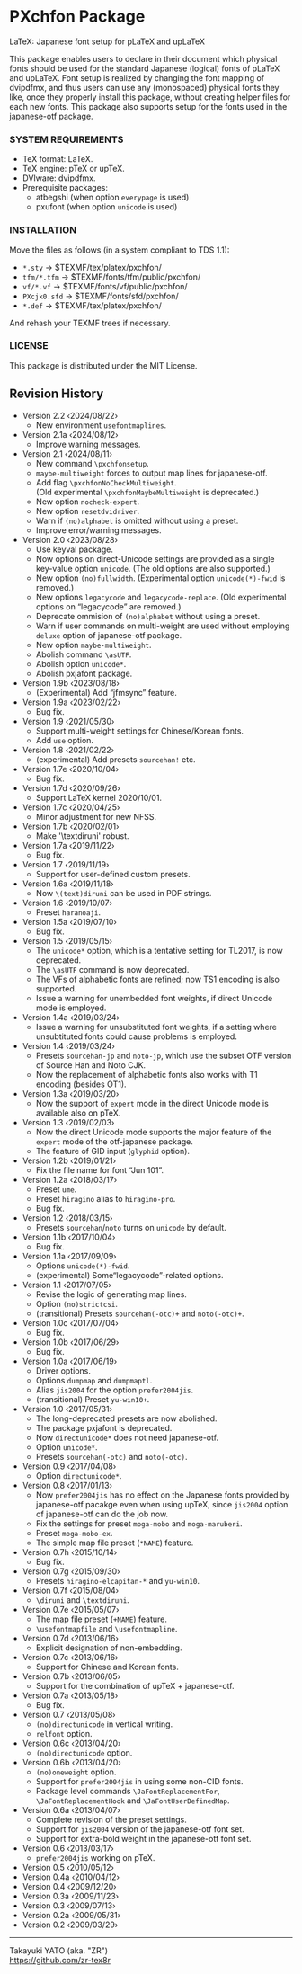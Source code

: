 PXchfon Package
===============

LaTeX: Japanese font setup for pLaTeX and upLaTeX

This package enables users to declare in their document which physical
fonts should be used for the standard Japanese (logical) fonts of pLaTeX
and upLaTeX. Font setup is realized by changing the font mapping of
dvipdfmx, and thus users can use any (monospaced) physical fonts they
like, once they properly install this package, without creating helper
files for each new fonts. This package also supports setup for the fonts
used in the japanese-otf package.

### SYSTEM REQUIREMENTS

  * TeX format: LaTeX.
  * TeX engine: pTeX or upTeX.
  * DVIware: dvipdfmx.
  * Prerequisite packages:
      - atbegshi (when option `everypage` is used)
      - pxufont (when option `unicode` is used)

### INSTALLATION

Move the files as follows (in a system compliant to TDS 1.1):

  - `*.sty`      → $TEXMF/tex/platex/pxchfon/
  - `tfm/*.tfm`  → $TEXMF/fonts/tfm/public/pxchfon/
  - `vf/*.vf`    → $TEXMF/fonts/vf/public/pxchfon/
  - `PXcjk0.sfd` → $TEXMF/fonts/sfd/pxchfon/
  - `*.def`      → $TEXMF/tex/platex/pxchfon/

And rehash your TEXMF trees if necessary.

### LICENSE

This package is distributed under the MIT License.

Revision History
----------------

  * Version 2.2  ‹2024/08/22›
      - New environment `usefontmaplines`.
  * Version 2.1a ‹2024/08/12›
      - Improve warning messages.
  * Version 2.1  ‹2024/08/11›
      - New command `\pxchfonsetup`.
      - `maybe-multiweight` forces to output map lines for japanese-otf.
      - Add flag `\pxchfonNoCheckMultiweight`.  
        (Old experimental `\pxchfonMaybeMultiweight` is deprecated.)
      - New option `nocheck-expert`.
      - New option `resetdvidriver`.
      - Warn if `(no)alphabet` is omitted without using a preset.
      - Improve error/warning messages.
  * Version 2.0  ‹2023/08/28›
      - Use keyval package.
      - Now options on direct-Unicode settings are provided as a single
        key-value option `unicode`. (The old options are also supported.)
      - New option `(no)fullwidth`.
        (Experimental option `unicode(*)-fwid` is removed.)
      - New options `legacycode` and `legacycode-replace`.
        (Old experimental options on “legacycode” are removed.)
      - Deprecate ommision of  `(no)alphabet` without using a preset.
      - Warn if user commands on multi-weight are used without employing
        `deluxe` option of japanese-otf package.
      - New option `maybe-multiweight`.
      - Abolish command `\asUTF`.
      - Abolish option `unicode*`.
      - Abolish pxjafont package.
  * Version 1.9b ‹2023/08/18›
      - (Experimental) Add “jfmsync” feature.
  * Version 1.9a ‹2023/02/22›
      - Bug fix.
  * Version 1.9  ‹2021/05/30›
      - Support multi-weight settings for Chinese/Korean fonts.
      - Add `use` option.
  * Version 1.8  ‹2021/02/22›
      - (experimental) Add presets `sourcehan!` etc.
  * Version 1.7e ‹2020/10/04›
      - Bug fix.
  * Version 1.7d ‹2020/09/26›
      - Support LaTeX kernel 2020/10/01.
  * Version 1.7c ‹2020/04/25›
      - Minor adjustment for new NFSS.
  * Version 1.7b ‹2020/02/01›
      - Make '\textdiruni' robust.
  * Version 1.7a ‹2019/11/22›
      - Bug fix.
  * Version 1.7  ‹2019/11/19›
      - Support for user-defined custom presets.
  * Version 1.6a ‹2019/11/18›
      - Now `\(text)diruni` can be used in PDF strings.
  * Version 1.6  ‹2019/10/07›
      - Preset `haranoaji`.
  * Version 1.5a ‹2019/07/10›
      - Bug fix.
  * Version 1.5  ‹2019/05/15›
      - The `unicode*` option, which is a tentative setting for TL2017,
        is now deprecated.
      - The `\asUTF` command is now deprecated.
      - The VFs of alphabetic fonts are refined; now TS1 encoding is
        also supported.
      - Issue a warning for unembedded font weights, if direct Unicode
        mode is employed.
  * Version 1.4a ‹2019/03/24›
      - Issue a warning for unsubstituted font weights, if a setting
        where unsubtituted fonts could cause problems is employed.
  * Version 1.4  ‹2019/03/24›
      - Presets `sourcehan-jp` and `noto-jp`, which use the subset OTF
        version of Source Han and Noto CJK.
      - Now the replacement of alphabetic fonts also works with T1
        encoding (besides OT1).
  * Version 1.3a ‹2019/03/20›
      - Now the support of `expert` mode in the direct Unicode mode is
        available also on pTeX.
  * Version 1.3  ‹2019/02/03›
      - Now the direct Unicode mode supports the major feature of the
        `expert` mode of the otf-japanese package.
      - The feature of GID input (`glyphid` option).
  * Version 1.2b ‹2019/01/21›
      - Fix the file name for font “Jun 101”.
  * Version 1.2a ‹2018/03/17›
      - Preset `ume`.
      - Preset `hiragino` alias to `hiragino-pro`.
      - Bug fix.
  * Version 1.2  ‹2018/03/15›
      - Presets `sourcehan`/`noto` turns on `unicode` by default.
  * Version 1.1b ‹2017/10/04›
      - Bug fix.
  * Version 1.1a ‹2017/09/09›
      - Options `unicode(*)-fwid`.
      - (experimental) Some“legacycode”-related options.
  * Version 1.1  ‹2017/07/05›
      - Revise the logic of generating map lines.
      - Option `(no)strictcsi`.
      - (transitional) Presets `sourcehan(-otc)+` and `noto(-otc)+`.
  * Version 1.0c ‹2017/07/04›
      - Bug fix.
  * Version 1.0b ‹2017/06/29›
      - Bug fix.
  * Version 1.0a ‹2017/06/19›
      - Driver options.
      - Options `dumpmap` and `dumpmaptl`.
      - Alias `jis2004` for the option `prefer2004jis`.
      - (transitional) Preset `yu-win10+`.
  * Version 1.0  ‹2017/05/31›
      - The long-deprecated presets are now abolished.
      - The package pxjafont is deprecated.
      - Now `directunicode*` does not need japanese-otf.
      - Option `unicode*`.
      - Presets `sourcehan(-otc)` and `noto(-otc)`.
  * Version 0.9  ‹2017/04/08›
      - Option `directunicode*`.
  * Version 0.8  ‹2017/01/13›
      - Now `prefer2004jis` has no effect on the Japanese fonts provided
        by japanese-otf pacakge even when using upTeX, since `jis2004`
        option of japanese-otf can do the job now.
      - Fix the settings for preset `moga-mobo` and `moga-maruberi`.
      - Preset `moga-mobo-ex`.
      - The simple map file preset (`*NAME`) feature.
  * Version 0.7h ‹2015/10/14›
      - Bug fix.
  * Version 0.7g ‹2015/09/30›
      - Presets `hiragino-elcapitan-*` and `yu-win10`.
  * Version 0.7f ‹2015/08/04›
      - `\diruni` and `\textdiruni`.
  * Version 0.7e ‹2015/05/07›
      - The map file preset (`+NAME`) feature.
      - `\usefontmapfile` and `\usefontmapline`.
  * Version 0.7d ‹2013/06/16›
      - Explicit designation of non-embedding.
  * Version 0.7c ‹2013/06/16›
      - Support for Chinese and Korean fonts.
  * Version 0.7b ‹2013/06/05›
      - Support for the combination of upTeX + japanese-otf.
  * Version 0.7a ‹2013/05/18›
      - Bug fix.
  * Version 0.7  ‹2013/05/08›
      - `(no)directunicode` in vertical writing.
      - `relfont` option.
  * Version 0.6c ‹2013/04/20›
      - `(no)directunicode` option.
  * Version 0.6b ‹2013/04/20›
      - `(no)oneweight` option.
      - Support for `prefer2004jis` in using some non-CID fonts.
      - Package level commands `\JaFontReplacementFor`,
        `\JaFontReplacementHook` and `\JaFontUserDefinedMap`.
  * Version 0.6a ‹2013/04/07›
      - Complete revision of the preset settings.
      - Support for `jis2004` version of the japanese-otf font set.
      - Support for extra-bold  weight in the japanese-otf font set.
  * Version 0.6  ‹2013/03/17›
      - `prefer2004jis` working on pTeX.
  * Version 0.5  ‹2010/05/12›
  * Version 0.4a ‹2010/04/12›
  * Version 0.4  ‹2009/12/20›
  * Version 0.3a ‹2009/11/23›
  * Version 0.3  ‹2009/07/13›
  * Version 0.2a ‹2009/05/31›
  * Version 0.2  ‹2009/03/29›

--------------------
Takayuki YATO (aka. "ZR")  
https://github.com/zr-tex8r
